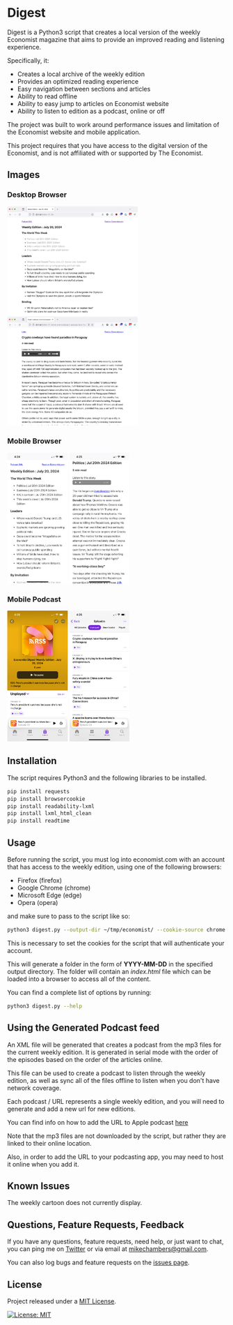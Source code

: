 # Digest

Digest is a Python3 script that creates a local version of the weekly Economist magazine that aims to provide an improved reading and listening experience.

Specifically, it:

* Creates a local archive of the weekly edition
* Provides an optimized reading experience
* Easy navigation between sections and articles
* Ability to read offline
* Ability to easy jump to articles on Economist website
* Ability to listen to edition as a podcast, online or off

The project was built to work around performance issues and limitation of the Economist website and mobile application. 

This project requires that you have access to the digital version of the Economist, and is not affiliated with or supported by The Economist.


## Images

### Desktop Browser
<img src="images/desktop_1.png" width="300"> <img src="images/desktop_2.png" width="300">

### Mobile Browser

<img src="images/mobile_1.jpg" height="300"> <img src="images/mobile_2.jpg" height="300">

### Mobile Podcast

<img src="images/podcast_1.jpg" height="300"> <img src="images/podcast_2.jpg" height="300">


## Installation

The script requires Python3 and the following libraries to be installed.

```bash
pip install requests
pip install browsercookie
pip install readability-lxml
pip install lxml_html_clean
pip install readtime
```

## Usage

Before running the script, you must log into economist.com with an account that has access to the weekly edition, using one of the following browsers:

* Firefox (firefox)
* Google Chrome (chrome)
* Microsoft Edge (edge)
* Opera (opera)

and make sure to pass to the script like so:

```bash
python3 digest.py --output-dir ~/tmp/economist/ --cookie-source chrome
```

This is necessary to set the cookies for the script that will authenticate your account.

This will generate a folder in the form of **YYYY-MM-DD** in the specified output directory. The folder will contain an *index.html* file which can be loaded into a browser to access all of the content.

You can find a complete list of options by running:

```bash
python3 digest.py --help
```

## Using the Generated Podcast feed

An XML file will be generated that creates a podcast from the mp3 files for the current weekly edition. It is generated in serial mode with the order of the episodes based on the order of the articles online.

This file can be used to create a podcast to listen through the weekly edition, as well as sync all of the files offline to listen when you don't have network coverage.

Each podcast / URL represents a single weekly edition, and you will need to generate and add a new url for new editions.

You can find info on how to add the URL to Apple podcast [here](https://podcasters.apple.com/support/828-test-your-podcast)

Note that the mp3 files are not downloaded by the script, but rather they are linked to their online location.

Also, in order to add the URL to your podcasting app, you may need to host it online when you add it.

## Known Issues

The weekly cartoon does not currently display.

## Questions, Feature Requests, Feedback

If you have any questions, feature requests, need help, or just want to chat, you can ping me on [Twitter](https://twitter.com/mesh) or via email at [mikechambers@gmail.com](mailto:mikechambers@gmail.com).

You can also log bugs and feature requests on the [issues page](https://github.com/mikechambers/digest/issues).

## License

Project released under a [MIT License](LICENSE.md).

[![License: MIT](https://img.shields.io/badge/License-MIT-orange.svg)](LICENSE.md)
